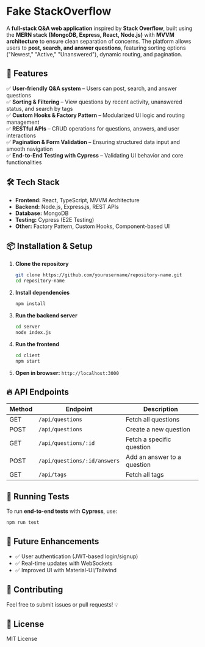 # Fake StackOverflow  

A **full-stack Q&A web application** inspired by **Stack Overflow**, built using the **MERN stack (MongoDB, Express, React, Node.js)** with **MVVM architecture** to ensure clean separation of concerns. The platform allows users to **post, search, and answer questions**, featuring sorting options ("Newest," "Active," "Unanswered"), dynamic routing, and pagination.

## 🚀 Features  
✅ **User-friendly Q&A system** – Users can post, search, and answer questions  
✅ **Sorting & Filtering** – View questions by recent activity, unanswered status, and search by tags  
✅ **Custom Hooks & Factory Pattern** – Modularized UI logic and routing management  
✅ **RESTful APIs** – CRUD operations for questions, answers, and user interactions  
✅ **Pagination & Form Validation** – Ensuring structured data input and smooth navigation  
✅ **End-to-End Testing with Cypress** – Validating UI behavior and core functionalities   

## 🛠️ Tech Stack  
- **Frontend:** React, TypeScript, MVVM Architecture  
- **Backend:** Node.js, Express.js, REST APIs  
- **Database:** MongoDB  
- **Testing:** Cypress (E2E Testing)  
- **Other:** Factory Pattern, Custom Hooks, Component-based UI  

## 📦 Installation & Setup  

1. **Clone the repository**  
   ```sh
   git clone https://github.com/yourusername/repository-name.git
   cd repository-name
   ```

2. **Install dependencies**  
   ```sh
   npm install
   ```

3. **Run the backend server**  
   ```sh
   cd server
   node index.js
   ```

4. **Run the frontend**  
   ```sh
   cd client
   npm start
   ```

5. **Open in browser:** `http://localhost:3000`

## 🔥 API Endpoints  
| Method | Endpoint         | Description                 |
|--------|-----------------|-----------------------------|
| GET    | `/api/questions` | Fetch all questions        |
| POST   | `/api/questions` | Create a new question      |
| GET    | `/api/questions/:id` | Fetch a specific question |
| POST   | `/api/questions/:id/answers` | Add an answer to a question |
| GET    | `/api/tags` | Fetch all tags              |

## 🧪 Running Tests  
To run **end-to-end tests** with **Cypress**, use:  
```sh
npm run test
```

## 🎯 Future Enhancements  
- ✅ User authentication (JWT-based login/signup)  
- ✅ Real-time updates with WebSockets  
- ✅ Improved UI with Material-UI/Tailwind  

## 🤝 Contributing  
Feel free to submit issues or pull requests! 💡  

## 📜 License  
MIT License  
